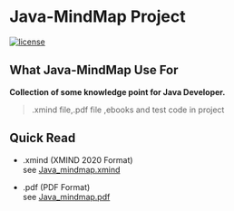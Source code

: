 # Java-MindMap Project
[![license](https://img.shields.io/github/license/KangSpace/java-mindmap)](https://www.gnu.org/licenses/gpl-3.0.en.html)

## What Java-MindMap Use For
**Collection of some knowledge point for Java Developer.**
>.xmind file,.pdf file ,ebooks and test code in project  

## Quick Read
* .xmind (XMIND 2020 Format)  
see [Java_mindmap.xmind](mindmap/Java_mindmap.xmind)  

* .pdf (PDF Format)  
see [Java_mindmap.pdf](mindmap/Java-mindmap.pdf)
